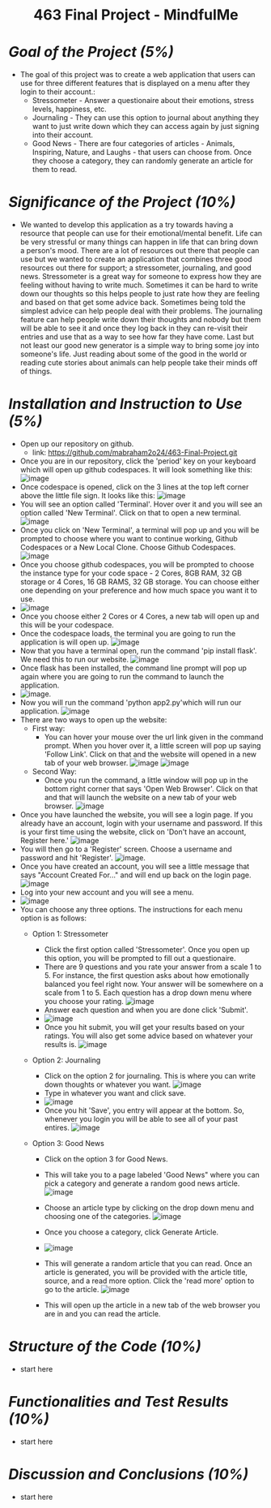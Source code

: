 <h1 align="center">463 Final Project - MindfulMe</h1>

# ***Goal of the Project (5%)***
+ The goal of this project was to create a web application that users can use for three different features that is displayed on a menu after they login to their account.:
  + Stressometer - Answer a questionaire about their emotions, stress levels, happiness, etc.
  + Journaling - They can use this option to journal about anything they want to just write down which they can access again by just signing into their account.
  + Good News - There are four categories of articles - Animals, Inspiring, Nature, and Laughs - that users can choose from. Once they choose a category, they can randomly generate an article for them to read. 

# ***Significance of the Project (10%)***
+ We wanted to develop this application as a try towards having a resource that people can use for their emotional/mental benefit. Life can be very stressful or many things can happen in life that can bring down a person's mood. There are a lot of resources out there that people can use but we wanted to create an application that combines three good resources out there for support; a stressometer, journaling, and good news. Stressometer is a great way for someone to express how they are feeling without having to write much. Sometimes it can be hard to write down our thoughts so this helps people to just rate how they are feeling and based on that get some advice back. Sometimes being told the simplest advice can help people deal with their problems. The journaling feature can help people write down their thoughts and nobody but them will be able to see it and once they log back in they can re-visit their entries and use that as a way to see how far they have come. Last but not least our good new generator is a simple way to bring some joy into someone's life. Just reading about some of the good in the world or reading cute stories about animals can help people take their minds off of things.

# ***Installation and Instruction to Use (5%)***
+ Open up our repository on github.
  + link: https://github.com/mabraham2o24/463-Final-Project.git
+ Once you are in our repository, click the 'period' key on your keyboard which will open up github codespaces. It will look something like this:
![image](https://github.com/mabraham2o24/463-Final-Project/assets/143213640/444d3325-8c58-413c-ae35-711de12c4b41)
+ Once codespace is opened, click on the 3 lines at the top left corner above the little file sign. It looks like this:
![image](https://github.com/mabraham2o24/463-Final-Project/assets/143213640/ebb939c0-3db8-41df-aa0e-248e10bd2473)
+ You will see an option called 'Terminal'. Hover over it and you will see an option called 'New Terminal'. Click on that to open a new terminal.
![image](https://github.com/mabraham2o24/463-Final-Project/assets/143213640/d43df8bd-96ae-4d35-9bf2-f089d65e973b)
+ Once you click on 'New Terminal', a terminal will pop up and you will be prompted to choose where you want to continue working, Github Codespaces or a New Local Clone. Choose Github Codespaces.
![image](https://github.com/mabraham2o24/463-Final-Project/assets/143213640/db292e30-d3b3-4b47-8331-94a9e9118503)
+ Once you choose github codespaces, you will be prompted to choose the instance type for your code space - 2 Cores, 8GB RAM, 32 GB storage or 4 Cores, 16 GB RAMS, 32 GB storage. You can choose either one depending on your preference and how much space you want it to use.
+ ![image](https://github.com/mabraham2o24/463-Final-Project/assets/143213640/871a3ee7-5591-4254-bc4d-1ad58fbdf281)
+ Once you choose either 2 Cores or 4 Cores, a new tab will open up and this will be your codespace.
+ Once the codespace loads, the terminal you are going to run the application is will open up.
![image](https://github.com/mabraham2o24/463-Final-Project/assets/143213640/5dcf03cf-9780-424a-92c1-84ab87090960)
+ Now that you have a terminal open, run the command 'pip install flask'. We need this to run our website.
![image](https://github.com/mabraham2o24/463-Final-Project/assets/143213640/486fbad4-c850-42b4-bbc8-71600b905df3)
+ Once flask has been installed, the command line prompt will pop up again where you are going to run the command to launch the application.
+ ![image](https://github.com/mabraham2o24/463-Final-Project/assets/143213640/22fb7b7b-874e-446d-b9fa-9a7fd3c681f4).
+ Now you will run the command 'python app2.py'which will run our application.
![image](https://github.com/mabraham2o24/463-Final-Project/assets/143213640/45a705db-59e6-4966-a308-9e2931200607)
+ There are two ways to open up the website:
  + First way:
    + You can hover your mouse over the url link given in the command prompt. When you hover over it, a little screen will pop up saying 'Follow Link'. Click on that and the website will opened in a new tab of your web browser.
    ![image](https://github.com/mabraham2o24/463-Final-Project/assets/143213640/704bc463-0383-4d6c-af3f-d4b57925ce1d)
    ![image](https://github.com/mabraham2o24/463-Final-Project/assets/143213640/c10d8663-cfc5-4d36-a12f-f02fded9c403)
  + Second Way:
    + Once you run the command, a little window will pop up in the bottom right corner that says 'Open Web Browser'. Click on that and that will launch the website on a new tab of your web browser.
      ![image](https://github.com/mabraham2o24/463-Final-Project/assets/143213640/955f38d2-7a1f-4fd0-9b92-04296514d2b1)
+ Once you have launched the website, you will see a login page. If you already have an account, login with your username and password. If this is your first time using the website, click on 'Don't have an account, Register here.'
![image](https://github.com/mabraham2o24/463-Final-Project/assets/143213640/5bd1c389-034e-4370-b904-be8292682b9c)
+ You will then go to a 'Register' screen. Choose a username and password and hit 'Register'.
![image](https://github.com/mabraham2o24/463-Final-Project/assets/143213640/6faa5906-8785-4b5d-a376-2fe17b17bc68).
+ Once you have created an account, you will see a little message that says "Account Created For..." and will end up back on the login page.
![image](https://github.com/mabraham2o24/463-Final-Project/assets/143213640/7166798b-951e-45f8-8038-220396ded73e)
+ Log into your new account and you will see a menu.
+ ![image](https://github.com/mabraham2o24/463-Final-Project/assets/143213640/8df16d07-76dd-4486-ad0d-ebb55850835b)
+ You can choose any three options. The instructions for each menu option is as follows:
  + Option 1: Stressometer
    + Click the first option called 'Stressometer'. Once you open up this option, you will be prompted to fill out a questionaire.
    + There are 9 questions and you rate your answer from a scale 1 to 5. For instance, the first question asks about how emotionally balanced you feel right now. Your answer will be somewhere on a scale from 1 to 5. Each question has a drop down menu where you choose your rating.
      ![image](https://github.com/mabraham2o24/463-Final-Project/assets/143213640/ccfe0c5b-7263-43b3-a202-38211f0150a3)
    + Answer each question and when you are done click 'Submit'.
    + ![image](https://github.com/mabraham2o24/463-Final-Project/assets/143213640/c600e8a5-0c02-4682-86b3-e0f1e3cb8e96)
    + Once you hit submit, you will get your results based on your ratings. You will also get some advice based on whatever your results is.
      ![image](https://github.com/mabraham2o24/463-Final-Project/assets/143213640/c5cb89fc-6cf6-469a-84d4-443f048e46be)
      
  + Option 2: Journaling
    + Click on the option 2 for journaling. This is where you can write down thoughts or whatever you want.
    ![image](https://github.com/mabraham2o24/463-Final-Project/assets/143213640/2cef2cbe-87d4-44a5-a20d-2308447b2f11)
    + Type in whatever you want and click save.
    + ![image](https://github.com/mabraham2o24/463-Final-Project/assets/143213640/5a23f310-d087-4f20-b56f-cfdcc16591e6)
    + Once you hit 'Save', you entry will appear at the bottom. So, whenever you login you will be able to see all of your past entires.
    ![image](https://github.com/mabraham2o24/463-Final-Project/assets/143213640/0782b40a-0050-4c1d-ab4b-fccc1ee6a099)

  + Option 3: Good News
    + Click on the option 3 for Good News.
    + This will take you to a page labeled 'Good News" where you can pick a category and generate a random good news article.
      ![image](https://github.com/mabraham2o24/463-Final-Project/assets/143213640/bcf78fdf-becc-45f8-803a-d688f4cb12fe)
    + Choose an article type by clicking on the drop down menu and choosing one of the categories.
      ![image](https://github.com/mabraham2o24/463-Final-Project/assets/143213640/b4f983b9-b40f-4196-bcfe-f770169fb1f2)
    + Once you choose a category, click Generate Article.
    +  ![image](https://github.com/mabraham2o24/463-Final-Project/assets/143213640/f23764b0-384a-4928-b4f0-35c2e8658659)

    + This will generate a random article that you can read. Once an article is generated, you will be provided with the article title, source, and a read more option. Click the 'read more' option to go to the article.
      ![image](https://github.com/mabraham2o24/463-Final-Project/assets/143213640/07a751f5-a540-42d2-83eb-78a62d51ea02)
    + This will open up the article in a new tab of the web browser you are in and you can read the article. 

# ***Structure of the Code (10%)***
+ start here

# ***Functionalities and Test Results (10%)***
+ start here

# ***Discussion and Conclusions (10%)***
+ start here
